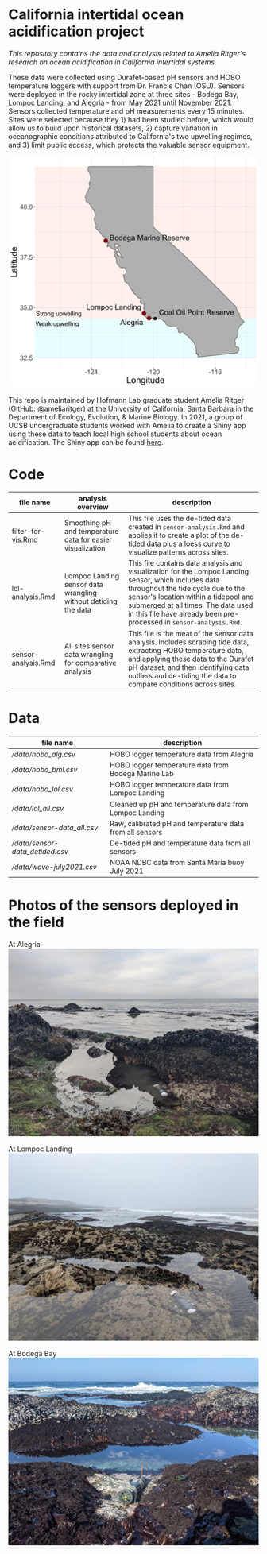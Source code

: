 # California intertidal ocean acidification project 

*This repository contains the data and analysis related to Amelia Ritger's research on ocean acidification in California intertidal systems.*

These data were collected using Durafet-based pH sensors and HOBO temperature loggers with support from Dr. Francis Chan (OSU). Sensors were deployed in the rocky intertidal zone at three sites - Bodega Bay, Lompoc Landing, and Alegria - from May 2021 until November 2021. Sensors collected temperature and pH measurements every 15 minutes. Sites were selected because they 1) had been studied before, which would allow us to build upon historical datasets, 2) capture variation in oceanographic conditions attributed to California's two upwelling regimes, and 3) limit public access, which protects the valuable sensor equipment. 

![Map of study sites in California](/media/site-map.png)

This repo is maintained by Hofmann Lab graduate student Amelia Ritger (GitHub: [@ameliaritger](https://github.com/ameliaritger)) at the University of California, Santa Barbara in the Department of Ecology, Evolution, & Marine Biology. In 2021, a group of UCSB undergraduate students worked with Amelia to create a Shiny app using these data to teach local high school students about ocean acidification. The Shiny app can be found [here](https://ameliaritger.shinyapps.io/intertidal-oa-module/). 

# Code

file name | analysis overview | description 
---|---|-----------
filter-for-vis.Rmd | Smoothing pH and temperature data for easier visualization | This file uses the de-tided data created in `sensor-analysis.Rmd` and applies it to create a plot of the de-tided data plus a loess curve to visualize patterns across sites.
lol-analysis.Rmd | Lompoc Landing sensor data wrangling without detiding the data | This file contains data analysis and visualization for the Lompoc Landing sensor, which includes data throughout the tide cycle due to the sensor's location within a tidepool and submerged at all times. The data used in this file have already been pre-processed in `sensor-analysis.Rmd`.
sensor-analysis.Rmd | All sites sensor data wrangling for comparative analysis  | This file is the meat of the sensor data analysis. Includes scraping tide data, extracting HOBO temperature data, and applying these data to the Durafet pH dataset, and then identifying data outliers and de-tiding the data to compare conditions across sites.

# Data 

file name | description 
---| -----------
*/data/hobo_alg.csv* | HOBO logger temperature data from Alegria
*/data/hobo_bml.csv* | HOBO logger temperature data from Bodega Marine Lab
*/data/hobo_lol.csv*  | HOBO logger temperature data from Lompoc Landing
*/data/lol_all.csv* | Cleaned up pH and temperature data from Lompoc Landing
*/data/sensor-data_all.csv* | Raw, calibrated pH and temperature data from all sensors
*/data/sensor-data_detided.csv* | De-tided pH and temperature data from all sensors
*/data/wave-july2021.csv* | NOAA NDBC data from Santa Maria buoy July 2021

# Photos of the sensors deployed in the field
At Alegria
![Alt text](/media/alg-horizon.jpg?raw=true)

At Lompoc Landing
![Alt text](/media/lol-horizon.jpg?raw=true) 

At Bodega Bay
![Alt text](/media/bodega-sun.jpg?raw=true)
